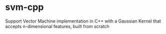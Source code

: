 # svm-cpp
Support Vector Machine implementation in C++ with a Gaussian Kernel that accepts n-dimensional features, built from scratch

